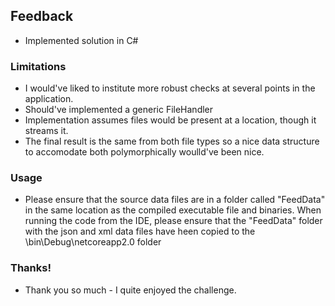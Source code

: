 ## Feedback
* Implemented solution in C#

### Limitations
* I would've liked to institute more robust checks at several points in the application.
* Should've implemented a generic FileHandler 
* Implementation assumes files would be present at a location, though it streams it.
* The final result is the same from both file types so a nice data structure to accomodate both polymorphically woulld've been nice.

### Usage
* Please ensure that the source data files are in a folder called "FeedData" in the same location as the compiled executable file and binaries. When running the code from the IDE, please ensure that the "FeedData" folder with the json and xml data files have heen copied to the \bin\Debug\netcoreapp2.0 folder

### Thanks!
* Thank you so much - I quite enjoyed the challenge.
